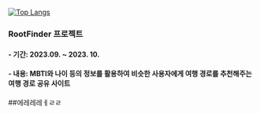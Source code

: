[![Top Langs](https://github-readme-stats.vercel.app/api/top-langs/?username=quequuen&layout=compact)](https://github.com/quequuen/github-readme-stats)



<h3>RootFinder 프로젝트</h3>

<h4>- 기간: 2023.09. ~ 2023. 10.</h4>
<h4>- 내용: MBTI와 나이 등의 정보를 활용하여 비슷한 사용자에게 여행 경로를 추천해주는 여행 경로 공유 사이트</h4>
##에레레레ㅔㄹㄹ
